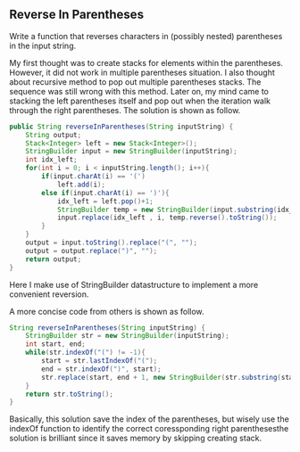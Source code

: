 ## Reverse In Parentheses

Write a function that reverses characters in (possibly nested) parentheses in the input string.

My first thought was to create stacks for elements within the parentheses. However, it did not work in multiple parentheses situation. I also thought about recursive method to pop out multiple parentheses stacks. The sequence was still wrong with this method. Later on, my mind came to stacking the left parentheses itself and pop out when the iteration walk through the right parentheses. The solution is shown as follow.

```java
public String reverseInParentheses(String inputString) {
    String output;
    Stack<Integer> left = new Stack<Integer>();
    StringBuilder input = new StringBuilder(inputString);
    int idx_left;
    for(int i = 0; i < inputString.length(); i++){
        if(input.charAt(i) == '(')
            left.add(i);
        else if(input.charAt(i) == ')'){
            idx_left = left.pop()+1;
            StringBuilder temp = new StringBuilder(input.substring(idx_left, i));
            input.replace(idx_left , i, temp.reverse().toString()); 
        }
    }
    output = input.toString().replace("(", "");
    output = output.replace(")", "");
    return output;
}
```
Here I make use of StringBuilder datastructure to implement a more convenient reversion. 

A more concise code from others is shown as follow.

```java
String reverseInParentheses(String inputString) {
    StringBuilder str = new StringBuilder(inputString);
    int start, end;
    while(str.indexOf("(") != -1){
        start = str.lastIndexOf("(");
        end = str.indexOf(")", start);
        str.replace(start, end + 1, new StringBuilder(str.substring(start+1, end)).reverse().toString());
    }
    return str.toString();
}
```
Basically, this solution save the index of the parentheses, but wisely use the indexOf function to identify the correct coressponding right parenthesesthe solution is brilliant since it saves memory by skipping creating stack.
